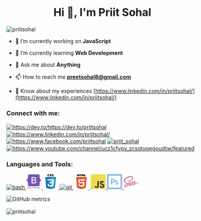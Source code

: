 
<h1 align="center">Hi 👋, I'm Priit Sohal</h1>
<p align="left"> <img src="https://komarev.com/ghpvc/?username=priitsohal&label=Profile%20views&color=0e75b6&style=flat" alt="priitsohal" /> </p>

- 🔭 I’m currently working on **JavaScript**

- 🌱 I’m currently learning **Web Development**

- 💬 Ask me about **Anything**

- 📫 How to reach me **preetsohal8@gmail.com**

- 📄 Know about my experiences [https://www.linkedin.com/in/priitsohal/](https://www.linkedin.com/in/priitsohal/)

<h3 align="left">Connect with me:</h3>
<p align="left">
<a href="https://dev.to/https://dev.to/priitsohal" target="blank"><img align="center" src="https://cdn.jsdelivr.net/npm/simple-icons@3.0.1/icons/dev-dot-to.svg" alt="https://dev.to/https://dev.to/priitsohal" height="50" width="40"></a><a href="https://linkedin.com/in/https://www.linkedin.com/in/priitsohal/" target="blank"><img align="center" src="https://raw.githubusercontent.com/rahuldkjain/github-profile-readme-generator/master/src/images/icons/Social/linked-in-alt.svg" alt="https://www.linkedin.com/in/priitsohal/" height="30" width="40" /></a>
<a href="https://www.facebook.com/priitsohal" target="_blank"><img align="center" src="https://raw.githubusercontent.com/rahuldkjain/github-profile-readme-generator/master/src/images/icons/Social/facebook.svg" alt="https://www.facebook.com/priitsohal" height="30" width="40" /></a>
<a href="https://instagram.com/priit_sohal" target="blank"><img align="center" src="https://raw.githubusercontent.com/rahuldkjain/github-profile-readme-generator/master/src/images/icons/Social/instagram.svg" alt="priit_sohal" height="30" width="40" /></a>
<a href="https://www.youtube.com/c/https://www.youtube.com/channel/ucz1cfypv_zcsqtugegoudtw/featured" target="blank"><img align="center" src="https://raw.githubusercontent.com/rahuldkjain/github-profile-readme-generator/master/src/images/icons/Social/youtube.svg" alt="https://www.youtube.com/channel/ucz1cfypv_zcsqtugegoudtw/featured" height="30" width="40" /></a>
</p>

<h3 align="left">Languages and Tools:</h3>
<p align="left"> <a href="https://www.gnu.org/software/bash/" target="_blank" rel="noreferrer"> <img src="https://www.vectorlogo.zone/logos/gnu_bash/gnu_bash-icon.svg" alt="bash" width="40" height="40"/> </a> <a href="https://getbootstrap.com" target="_blank" rel="noreferrer"> <img src="https://raw.githubusercontent.com/devicons/devicon/master/icons/bootstrap/bootstrap-plain-wordmark.svg" alt="bootstrap" width="40" height="40"/> </a> <a href="https://www.w3schools.com/css/" target="_blank" rel="noreferrer"> <img src="https://raw.githubusercontent.com/devicons/devicon/master/icons/css3/css3-original-wordmark.svg" alt="css3" width="40" height="40"/> </a> <a href="https://git-scm.com/" target="_blank" rel="noreferrer"> <img src="https://www.vectorlogo.zone/logos/git-scm/git-scm-icon.svg" alt="git" width="40" height="40"/> </a> <a href="https://www.w3.org/html/" target="_blank" rel="noreferrer"> <img src="https://raw.githubusercontent.com/devicons/devicon/master/icons/html5/html5-original-wordmark.svg" alt="html5" width="40" height="40"/> </a> <a href="https://developer.mozilla.org/en-US/docs/Web/JavaScript" target="_blank" rel="noreferrer"> <img src="https://raw.githubusercontent.com/devicons/devicon/master/icons/javascript/javascript-original.svg" alt="javascript" width="40" height="40"/> </a> <a href="https://www.photoshop.com/en" target="_blank" rel="noreferrer"> <img src="https://raw.githubusercontent.com/devicons/devicon/master/icons/photoshop/photoshop-line.svg" alt="photoshop" width="40" height="40"/> </a> <a href="https://sass-lang.com" target="_blank" rel="noreferrer"> <img src="https://raw.githubusercontent.com/devicons/devicon/master/icons/sass/sass-original.svg" alt="sass" width="40" height="40"/> </a> </p>


![GitHub metrics](https://metrics.lecoq.io/priitsohal)  



<p><img align="center" src="https://github-readme-streak-stats.herokuapp.com/?user=priitsohal&" alt="priitsohal" /></p>

